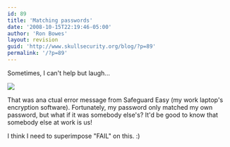 ```yaml
---
id: 89
title: 'Matching passwords'
date: '2008-10-15T22:19:46-05:00'
author: 'Ron Bowes'
layout: revision
guid: 'http://www.skullsecurity.org/blog/?p=89'
permalink: '/?p=89'
---
```


Sometimes, I can't help but laugh...

![](http://www.javaop.com/~ron/images/screenshots/safeguard.png)

That was ana ctual error message from Safeguard Easy (my work laptop's encryption software). Fortunately, my password only matched my own password, but what if it was somebody else's? It'd be good to know that somebody else at work is us!

I think I need to superimpose "FAIL" on this. :)